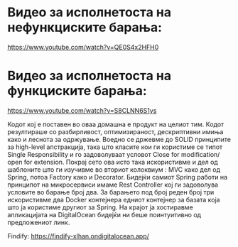 # Видео за исполнетоста на нефункциските барања:

https://www.youtube.com/watch?v=QE0S4x2HFH0

# Видео за исполнетоста на функциските барања:

https://www.youtube.com/watch?v=S8CLNN6S1ys


Кодот кој е поставен во оваа домашна е продукт на целиот тим. Кодот резултираше со разбирливост, оптимизираност, дескриптивни имиња како и леснота за одржување. Воедно се држевме до SOLID принципите за high-level апстракција, така што класите кои ги користиме  се типот Single Responsibility и го задоволуваат условот Close for modification/ open for extension. Покрај сето ова исто така искористивме и дел од шаблоните што ги изучивме во вториот колоквиум : MVC како дел од Spring, потоа Factory како и Decorator. Бидејќи самиот Spring работи на принципот на микросервиси имаме Rest Controller кој ги задоволува условите во барање број  два. За барањето под број реден број три искористивме два Docker контејнера едниот контејнер за базата која што ја користиме другиот за Spring. На крајот ја хостиравме апликацијата на DigitalOcean бидејќи ни беше поинтуитивно од предложениот линк.


Findify: https://findify-xlhan.ondigitalocean.app/
